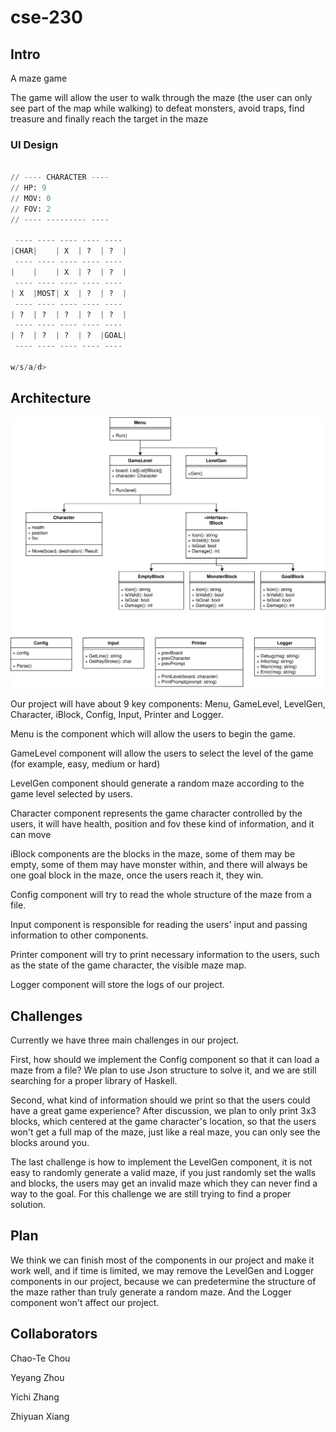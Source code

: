 # cse-230

## Intro

A maze game

The game will allow the user to walk through the maze (the user can only see part of the map while walking) to defeat monsters, avoid traps, find treasure and finally reach the target in the maze


### UI Design

```python

// ---- CHARACTER ----
// HP: 9
// MOV: 0
// FOV: 2
// ---- --------- ----

 ---- ---- ---- ---- ----
|CHAR|    | X  | ?  | ?  |
 ---- ---- ---- ---- ----
|    |    | X  | ?  | ?  |
 ---- ---- ---- ---- ----
| X  |MOST| X  | ?  | ?  |
 ---- ---- ---- ---- ----
| ?  | ?  | ?  | ?  | ?  |
 ---- ---- ---- ---- ----
| ?  | ?  | ?  | ?  |GOAL|
 ---- ---- ---- ---- ----

w/s/a/d> 
```



## Architecture

![](https://raw.githubusercontent.com/amoxicillin-v2/cse-230/dev-yiz/doc/SimpleMaze.drawio.svg)

Our project will have about 9 key components: Menu, GameLevel, LevelGen, Character, iBlock, Config, Input, Printer and Logger.

Menu is the component which will allow the users to begin the game.

GameLevel component will allow the users to select the level of the game (for example, easy, medium or hard)

LevelGen component should generate a random maze according to the game level selected by users.

Character component represents the game character controlled by the users, it will have health, position and fov these kind of information, and it can move

iBlock components are the blocks in the maze, some of them may be empty, some of them may have monster within, and there will always be one goal block in the maze, once the users reach it, they win.

Config component will try to read the whole structure of the maze from a file.

Input component is responsible for reading the users' input and passing information to other components.

Printer component will try to print necessary information to the users, such as the state of the game character, the visible maze map.

Logger component will store the logs of our project.

## Challenges

Currently we have three main challenges in our project.

First, how should we implement the Config component so that it can load a maze from a file? We plan to use Json structure to solve it, and we are still searching for a proper library of Haskell.

Second, what kind of information should we print so that the users could have a great game experience? After discussion, we plan to only print 3x3 blocks, which centered at the game character's location, so that the users won't get a full map of the maze, just like a real maze, you can only see the blocks around you.

The last challenge is how to implement the LevelGen component, it is not easy to randomly generate a valid maze, if you just randomly set the walls and blocks, the users may get an invalid maze which they can never find a way to the goal. For this challenge we are still trying to find a proper solution.

## Plan

We think we can finish most of the components in our project and make it work well, and if time is limited, we may remove the LevelGen and Logger components in our project, because we can predetermine the structure of the maze rather than truly generate a random maze. And the Logger component won't affect our project.



## Collaborators

Chao-Te Chou

Yeyang Zhou

Yichi Zhang

Zhiyuan Xiang
